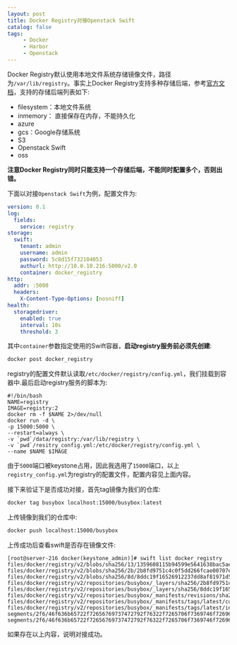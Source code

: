 ```yaml
---
layout: post
title: Docker Registry对接Openstack Swift
catalog: false
tags:
     - Docker
     - Harbor
     - Openstack
---
```


Docker Registry默认使用本地文件系统存储镜像文件，路径为`/var/lib/registry`。事实上Docker Registry支持多种存储后端，参考[官方文档](https://docs.docker.com/registry/configuration/)，支持的存储后端列表如下:

* filesystem：本地文件系统
* inmemory： 直接保存在内存，不能持久化
* azure
* gcs：Google存储系统
* S3
* Openstack Swift
* oss

**注意Docker Registry同时只能支持一个存储后端，不能同时配置多个，否则出错。**

下面以对接`Openstack Swift`为例，配置文件为:

```yaml
version: 0.1
log:
  fields:
    service: registry
storage:
  swift:
    tenant: admin
    username: admin
    password: 5c8d15f732104053
    authurl: http://10.0.10.216:5000/v2.0
    container: docker_registry
http:
  addr: :5000
  headers:
    X-Content-Type-Options: [nosniff]
health:
  storagedriver:
    enabled: true
    interval: 10s
    threshold: 3   
```

其中`container`参数指定使用的Swift容器，**启动registry服务前必须先创建**:

```bash
docker post docker_registry
```

registry的配置文件默认读取`/etc/docker/registry/config.yml`，我们挂载到容器中.最后启动registry服务的脚本为:

```
#!/bin/bash
NAME=registry
IMAGE=registry:2
docker rm -f $NAME 2>/dev/null
docker run -d \
-p 15000:5000 \
--restart=always \
-v `pwd`/data/registry:/var/lib/registry \
-v `pwd`/resitry_config.yml:/etc/docker/registry/config.yml \
--name $NAME $IMAGE
```

由于`5000`端口被keystone占用，因此我选用了`15000`端口，以上`registry_config.yml`为registry的配置文件，配置内容见上面内容。

接下来验证下是否成功对接，首先tag镜像为我们的仓库:

```bash
docker tag busybox localhost:15000/busybox:latest
```

上传镜像到我们的仓库中:

```bash
docker push localhost:15000/busybox
```

上传成功后查看swift是否存在镜像文件:

```
[root@server-216 docker(keystone_admin)]# swift list docker_registry
files/docker/registry/v2/blobs/sha256/13/1359608115b94599e5641638bac5aef1ddfaa79bb96057ebf41ebc8d33acf8a7/data
files/docker/registry/v2/blobs/sha256/2b/2b8fd9751c4c0f5dd266fcae00707e67a2545ef34f9a29354585f93dac906749/data
files/docker/registry/v2/blobs/sha256/8d/8ddc19f16526912237dd8af81971d5e4dd0587907234be2b83e249518d5b673f/data
files/docker/registry/v2/repositories/busybox/_layers/sha256/2b8fd9751c4c0f5dd266fcae00707e67a2545ef34f9a29354585f93dac906749/link
files/docker/registry/v2/repositories/busybox/_layers/sha256/8ddc19f16526912237dd8af81971d5e4dd0587907234be2b83e249518d5b673f/link
files/docker/registry/v2/repositories/busybox/_manifests/revisions/sha256/1359608115b94599e5641638bac5aef1ddfaa79bb96057ebf41ebc8d33acf8a7/link
files/docker/registry/v2/repositories/busybox/_manifests/tags/latest/current/link
files/docker/registry/v2/repositories/busybox/_manifests/tags/latest/index/sha256/1359608115b94599e5641638bac5aef1ddfaa79bb96057ebf41ebc8d33acf8a7/link
segments/2f6/46f636b65722f72656769737472792f76322f7265706f7369746f726965732f62757379626f782f5f75706c6f6164732f38613632643561662d363238622d346437302d383631352d3363613364343931303837632f64617461cf437c04fbdefc097c5950984261db23b345be8f4ddaeafb00b0e85498740177da39a3ee5e6b4b0d3255bfef95601890afd80709/0000000000000001
segments/2f6/46f636b65722f72656769737472792f76322f7265706f7369746f726965732f62757379626f782f5f75706c6f6164732f39396466333866612d653166312d343432662d393939342d6637346336363034623830322f64617461f2f622a0bf17bef3f2fae2745f7cec6f2d736a2384ea2ad0f56286fa76ff114dda39a3ee5e6b4b0d3255bfef95601890afd80709/0000000000000001
```

如果存在以上内容，说明对接成功。
